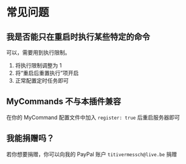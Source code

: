 # 常见问题

## 我是否能只在重启时执行某些特定的命令
可以，需要用到执行限制。

1. 将执行限制调整为 1
2. 将“重启后重置执行”项开启
3. 正常配置定时任务即可

## MyCommands 不与本插件兼容

在你的 MyCommand 配置文件中加入 `register: true` 后重启服务器即可

## 我能捐赠吗？

若你想要捐赠，你可以向我的 PayPal 账户 `titivermessch@live.be` 捐赠